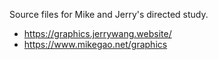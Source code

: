 Source files for Mike and Jerry's directed study.

- https://graphics.jerrywang.website/
- https://www.mikegao.net/graphics
